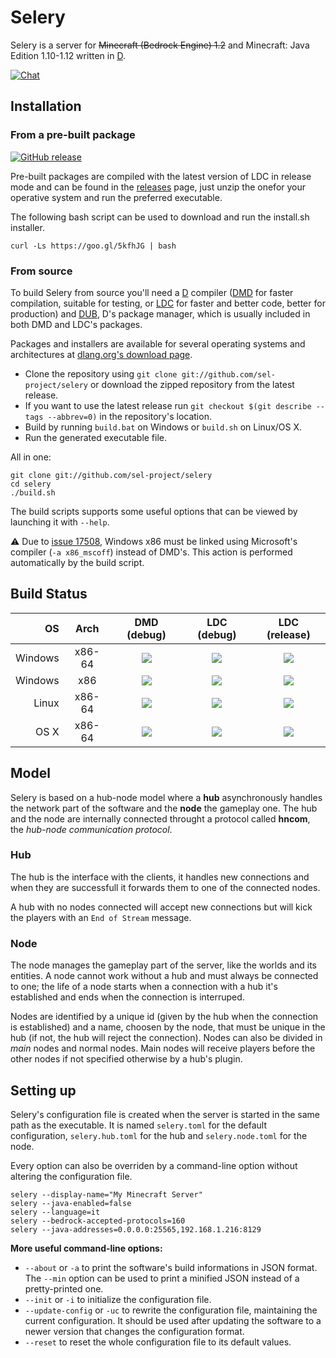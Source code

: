 Selery
======

Selery is a server for ~~Minecraft (Bedrock Engine) 1.2~~ and Minecraft: Java Edition 1.10-1.12 written in [D](https://dlang.org).

[![Chat](https://img.shields.io/badge/chat-on%20discord-7289da.svg)](https://discord.gg/c9uwNMW)

## Installation

### From a pre-built package

[![GitHub release](https://img.shields.io/github/release/sel-project/selery.svg)](https://github.com/sel-project/selery/releases)

Pre-built packages are compiled with the latest version of LDC in release mode and can be found in the [releases](https://github.com/sel-project/selery/releases) page, just unzip the onefor your operative system and run the preferred executable.

The following bash script can be used to download and run the install.sh installer.

```
curl -Ls https://goo.gl/5kfhJG | bash
```

### From source

To build Selery from source you'll need a [D](https://dlang.org) compiler ([DMD](https://wiki.dlang.org/DMD) for faster compilation, suitable for testing, or
[LDC](https://wiki.dlang.org/LDC) for faster and better code, better for production) and [DUB](https://code.dlang.org/getting_started), D's package manager,
which is usually included in both DMD and LDC's packages.

Packages and installers are available for several operating systems and architectures at [dlang.org's download page](https://dlang.org/download.html).

- Clone the repository using `git clone git://github.com/sel-project/selery` or download the zipped repository from the latest release.
- If you want to use the latest release run `git checkout $(git describe --tags --abbrev=0)` in the repository's location.
- Build by running `build.bat` on Windows or `build.sh` on Linux/OS X.
- Run the generated executable file.

All in one:
```
git clone git://github.com/sel-project/selery
cd selery
./build.sh
```

The build scripts supports some useful options that can be viewed by launching it with `--help`.

:warning: Due to [issue 17508](https://issues.dlang.org/show_bug.cgi?id=17508), Windows x86 must be linked using Microsoft's compiler (`-a x86_mscoff`) instead of DMD's. This action is performed automatically by the build script.

## Build Status

| OS      | Arch   | DMD (debug)                      | LDC (debug)                      | LDC (release)                      |
|--------:|:------:|:--------------------------------:|:--------------------------------:|:----------------------------------:|
| Windows | x86-64 | [![][win64-dmd-debug]][appveyor] | [![][win64-ldc-debug]][appveyor] | [![][win64-ldc-release]][appveyor] |
| Windows | x86    | [![][win86-dmd-debug]][appveyor] | [![][win86-ldc-debug]][appveyor] | [![][win86-ldc-release]][appveyor] |
| Linux   | x86-64 | [![][lin64-dmd-debug]][travis]   | [![][lin64-ldc-debug]][travis]   | [![][lin64-ldc-release]][travis]   |
| OS X    | x86-64 | [![][osx64-dmd-debug]][travis]   | [![][osx64-ldc-debug]][travis]   | [![][osx64-ldc-release]][travis]   |

## Model

Selery is based on a hub-node model where a **hub** asynchronously handles the network part of the software and the **node** the gameplay one.
The hub and the node are internally connected throught a protocol called **hncom**, the *hub-node communication protocol*.

### Hub

The hub is the interface with the clients, it handles new connections and when they are successfull it forwards them to one of the connected nodes.

A hub with no nodes connected will accept new connections but will kick the players with an `End of Stream` message.

### Node

The node manages the gameplay part of the server, like the worlds and its entities.
A node cannot work without a hub and must always be connected to one; the life of a node starts when a connection with a hub it's established and ends when the connection is interruped.

Nodes are identified by a unique id (given by the hub when the connection is established) and a name, choosen by the node, that must be unique in the hub (if not, the hub will reject the connection).
Nodes can also be divided in *main* nodes and normal nodes. Main nodes will receive players before the other nodes if not specified otherwise by a hub's plugin.

## Setting up

Selery's configuration file is created when the server is started in the same path as the executable.
It is named `selery.toml` for the default configuration, `selery.hub.toml` for the hub and `selery.node.toml` for the node.

Every option can also be overriden by a command-line option without altering the configuration file.
```
selery --display-name="My Minecraft Server"
selery --java-enabled=false
selery --language=it
selery --bedrock-accepted-protocols=160
selery --java-addresses=0.0.0.0:25565,192.168.1.216:8129
```

**More useful command-line options:**

- `--about` or `-a` to print the software's build informations in JSON format. The `--min` option can be used to print a minified JSON instead of a pretty-printed one.
- `--init` or `-i` to initialize the configuration file.
- `--update-config` or `-uc` to rewrite the configuration file, maintaining the current configuration. It should be used after updating the software to a newer version that changes the configuration format.
- `--reset` to reset the whole configuration file to its default values.


[appveyor]: https://ci.appveyor.com/project/Kripth/selery
[travis]: https://travis-ci.org/sel-project/selery
[win64-dmd-debug]: https://sel-bot.github.io/status/sel-project/selery/windows_x64_dmd_debug.svg
[win64-ldc-debug]: https://sel-bot.github.io/status/sel-project/selery/windows_x64_ldc2_debug.svg
[win64-ldc-release]: https://sel-bot.github.io/status/sel-project/selery/windows_x64_ldc2_release.svg
[win86-dmd-debug]: https://sel-bot.github.io/status/sel-project/selery/windows_x86_dmd_debug.svg
[win86-dmd-debug]: https://sel-bot.github.io/status/sel-project/selery/windows_x86_dmd_debug.svg
[win86-ldc-debug]: https://sel-bot.github.io/status/sel-project/selery/windows_x86_ldc2_debug.svg
[win86-ldc-release]: https://sel-bot.github.io/status/sel-project/selery/windows_x86_ldc2_release.svg
[lin64-dmd-debug]: https://sel-bot.github.io/status/sel-project/selery/linux_x86-64_dmd_debug.svg
[lin64-ldc-debug]: https://sel-bot.github.io/status/sel-project/selery/linux_x86-64_ldc2_debug.svg
[lin64-ldc-release]: https://sel-bot.github.io/status/sel-project/selery/linux_x86-64_ldc2_release.svg
[lin86-dmd-debug]: https://sel-bot.github.io/status/sel-project/selery/linux_x86_dmd_debug.svg
[lin86-ldc-debug]: https://sel-bot.github.io/status/sel-project/selery/linux_x86_ldc2_debug.svg
[lin86-ldc-release]: https://sel-bot.github.io/status/sel-project/selery/linux_x86_ldc2_release.svg
[osx64-dmd-debug]: https://sel-bot.github.io/status/sel-project/selery/osx_x86-64_dmd_debug.svg
[osx64-ldc-debug]: https://sel-bot.github.io/status/sel-project/selery/osx_x86-64_ldc2_debug.svg
[osx64-ldc-release]: https://sel-bot.github.io/status/sel-project/selery/osx_x86-64_ldc2_release.svg
